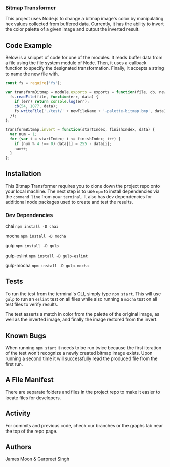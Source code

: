 ### Bitmap Transformer
This project uses Node.js to change a bitmap image's color by manipulating hex values collected from buffered data. Currently, it has the ability to invert the color palette of a given image and output the inverted result.

## Code Example
Below is a snippet of code for one of the modules. It reads buffer data from a file using the file system module of Node. Then, it uses a callback function to specify the designated transformation. Finally, it accepts a string to name the new file with.


```javascript
const fs = require('fs');

var transformBitmap = module.exports = exports = function(file, cb, newFileName) {
  fs.readFile(file, function(err, data) {
    if (err) return console.log(err);
    cb(54, 1077, data);
    fs.writeFile('./test/' + newFileName + '-palette-bitmap.bmp', data);
  });
};

transformBitmap.invert = function(startIndex, finishIndex, data) {
  var num = 1;
  for (var i = startIndex; i <= finishIndex; i++) {
    if (num % 4 !== 0) data[i] = 255 - data[i];
    num++;
  }
};
```

## Installation
This Bitmap Transformer requires you to clone down the project repo onto your local machine. The next step is to use `npm` to install dependencies via the `command line` from your `terminal`. It also has dev dependencies for additional node packages used to create and test the results.

### Dev Dependencies
chai `npm install -D chai`

mocha `npm install -D mocha`

gulp `npm install -D gulp`

gulp-eslint `npm install -D gulp-eslint`

gulp-mocha `npm install -D gulp-mocha`

## Tests
To run the test from the terminal's CLI, simply type `npm start`. This will use `gulp` to run an `eslint` test on all files while also running a `mocha` test on all test files to verify results.

The test asserts a match in color from the palette of the original image, as well as the inverted image, and finally the image restored from the invert.

## Known Bugs
When running `npm start` it needs to be run twice because the first iteration of the test won't recognize a newly created bitmap image exists. Upon running a second time it will successfully read the produced file from the first run.

## A File Manifest
There are separate folders and files in the project repo to make it easier to locate files for developers.

## Activity
For commits and previous code, check our branches or the graphs tab near the top of the repo page.

## Authors
James Moon & Gurpreet Singh
